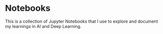 
# Notebooks

This is a collection of Jupyter Notebooks that I use to explore and document my learnings in AI and Deep Learning. 